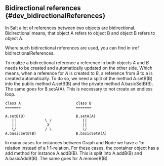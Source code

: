 ## Bidirectional references {#dev_bidirectionalReferences}

In Salt a lot of references between two objects are bidirectional. Bidirectional means, that object A refers to object B and object B refers to object A. 

Where such bidirectional references are used, you can find in \ref bidirectionalReferences.

To realize a bidirectional reference a reference in both objects _A_ and _B_ needs to be created and automatically updated on the other side. Which means, when  a reference for _A_ is created to _B_, a reference from _B_ to a is created automatically. To do so, we need a split of the method A.setB(B) into the public method A.setB(B) and the private method A.basicSetB(B). The same goes for B.setA(A). This is necessary to not create an endless loop. 

~~~
class A                         class B
=======                         =======

A.setB(B)                       B.setA(A)
   ||             \ /              ||
   ||              X               ||
   \/             / \              \/
A.basicSetB(B)                  B.basicSetA(A)
~~~

In many cases for instances between Graph and Node we have a 1:n-relation instead of a 1:1-relation. For these cases, the container object has a add method for instance A.addB(B). This is split into A.addB(B) and A.basicAddB(B). The same goes for A.removeB(B).
 